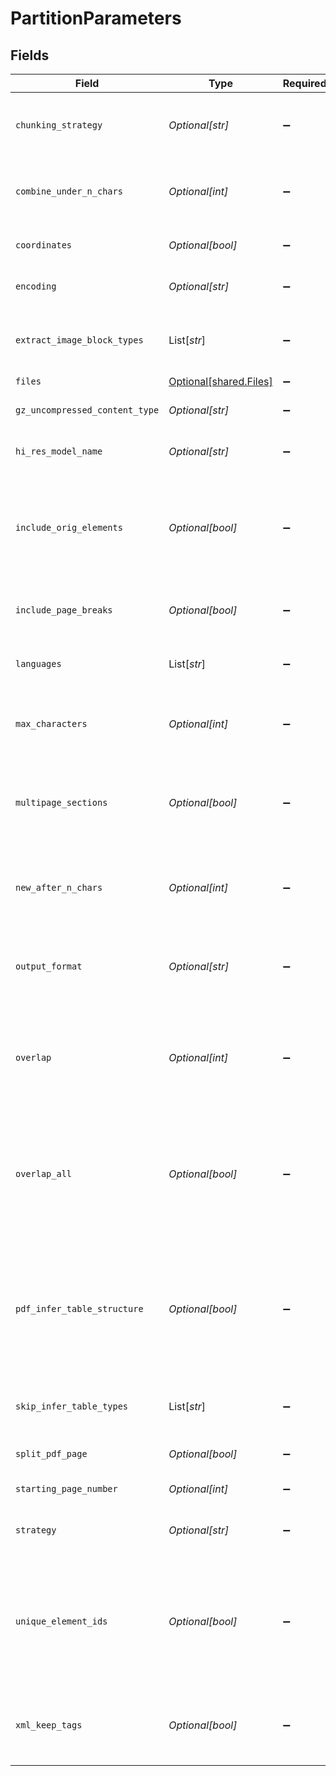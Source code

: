 # PartitionParameters


## Fields

| Field                                                                                                                                                                                                                    | Type                                                                                                                                                                                                                     | Required                                                                                                                                                                                                                 | Description                                                                                                                                                                                                              | Example                                                                                                                                                                                                                  |
| ------------------------------------------------------------------------------------------------------------------------------------------------------------------------------------------------------------------------ | ------------------------------------------------------------------------------------------------------------------------------------------------------------------------------------------------------------------------ | ------------------------------------------------------------------------------------------------------------------------------------------------------------------------------------------------------------------------ | ------------------------------------------------------------------------------------------------------------------------------------------------------------------------------------------------------------------------ | ------------------------------------------------------------------------------------------------------------------------------------------------------------------------------------------------------------------------ |
| `chunking_strategy`                                                                                                                                                                                                      | *Optional[str]*                                                                                                                                                                                                          | :heavy_minus_sign:                                                                                                                                                                                                       | Use one of the supported strategies to chunk the returned elements. Currently supports: by_title                                                                                                                         | by_title                                                                                                                                                                                                                 |
| `combine_under_n_chars`                                                                                                                                                                                                  | *Optional[int]*                                                                                                                                                                                                          | :heavy_minus_sign:                                                                                                                                                                                                       | If chunking strategy is set, combine elements until a section reaches a length of n chars. Default: max_characters                                                                                                       | 500                                                                                                                                                                                                                      |
| `coordinates`                                                                                                                                                                                                            | *Optional[bool]*                                                                                                                                                                                                         | :heavy_minus_sign:                                                                                                                                                                                                       | If true, return coordinates for each element. Default: false                                                                                                                                                             |                                                                                                                                                                                                                          |
| `encoding`                                                                                                                                                                                                               | *Optional[str]*                                                                                                                                                                                                          | :heavy_minus_sign:                                                                                                                                                                                                       | The encoding method used to decode the text input. Default: utf-8                                                                                                                                                        | utf-8                                                                                                                                                                                                                    |
| `extract_image_block_types`                                                                                                                                                                                              | List[*str*]                                                                                                                                                                                                              | :heavy_minus_sign:                                                                                                                                                                                                       | The types of elements to extract, for use in extracting image blocks as base64 encoded data stored in metadata fields                                                                                                    | [<br/>"image",<br/>"table"<br/>]                                                                                                                                                                                         |
| `files`                                                                                                                                                                                                                  | [Optional[shared.Files]](../../models/shared/files.md)                                                                                                                                                                   | :heavy_minus_sign:                                                                                                                                                                                                       | The file to extract                                                                                                                                                                                                      |                                                                                                                                                                                                                          |
| `gz_uncompressed_content_type`                                                                                                                                                                                           | *Optional[str]*                                                                                                                                                                                                          | :heavy_minus_sign:                                                                                                                                                                                                       | If file is gzipped, use this content type after unzipping                                                                                                                                                                | application/pdf                                                                                                                                                                                                          |
| `hi_res_model_name`                                                                                                                                                                                                      | *Optional[str]*                                                                                                                                                                                                          | :heavy_minus_sign:                                                                                                                                                                                                       | The name of the inference model used when strategy is hi_res                                                                                                                                                             | yolox                                                                                                                                                                                                                    |
| `include_orig_elements`                                                                                                                                                                                                  | *Optional[bool]*                                                                                                                                                                                                         | :heavy_minus_sign:                                                                                                                                                                                                       | When True (the default), the elements used to form a chunk appear in `.metadata.orig_elements` for that chunk. Only applies when chunking is specified using the `chunking_strategy` argument.                           |                                                                                                                                                                                                                          |
| `include_page_breaks`                                                                                                                                                                                                    | *Optional[bool]*                                                                                                                                                                                                         | :heavy_minus_sign:                                                                                                                                                                                                       | If True, the output will include page breaks if the filetype supports it. Default: false                                                                                                                                 |                                                                                                                                                                                                                          |
| `languages`                                                                                                                                                                                                              | List[*str*]                                                                                                                                                                                                              | :heavy_minus_sign:                                                                                                                                                                                                       | The languages present in the document, for use in partitioning and/or OCR                                                                                                                                                | [eng]                                                                                                                                                                                                                    |
| `max_characters`                                                                                                                                                                                                         | *Optional[int]*                                                                                                                                                                                                          | :heavy_minus_sign:                                                                                                                                                                                                       | If chunking strategy is set, cut off new sections after reaching a length of n chars (hard max). Default: 500                                                                                                            | 1500                                                                                                                                                                                                                     |
| `multipage_sections`                                                                                                                                                                                                     | *Optional[bool]*                                                                                                                                                                                                         | :heavy_minus_sign:                                                                                                                                                                                                       | If chunking strategy is set, determines if sections can span multiple pages. Only applies to by_title chunking strategy.Default: true                                                                                    |                                                                                                                                                                                                                          |
| `new_after_n_chars`                                                                                                                                                                                                      | *Optional[int]*                                                                                                                                                                                                          | :heavy_minus_sign:                                                                                                                                                                                                       | If chunking strategy is set, cut off new sections after reaching a length of n chars (soft max). Default: max_characters (off)                                                                                           | 1500                                                                                                                                                                                                                     |
| `output_format`                                                                                                                                                                                                          | *Optional[str]*                                                                                                                                                                                                          | :heavy_minus_sign:                                                                                                                                                                                                       | The format of the response. Supported formats are application/json and text/csv. Default: application/json.                                                                                                              | application/json                                                                                                                                                                                                         |
| `overlap`                                                                                                                                                                                                                | *Optional[int]*                                                                                                                                                                                                          | :heavy_minus_sign:                                                                                                                                                                                                       | A prefix of this many trailing characters from the prior text-split chunk is applied to second and later chunks formed from oversized elements by text-splitting. Default: None                                          | 25                                                                                                                                                                                                                       |
| `overlap_all`                                                                                                                                                                                                            | *Optional[bool]*                                                                                                                                                                                                         | :heavy_minus_sign:                                                                                                                                                                                                       | When True, overlap is also applied to 'normal' chunks formed by combining whole elements. Use with caution as this can introduce noise into otherwise clean semantic units. Default: None                                |                                                                                                                                                                                                                          |
| `pdf_infer_table_structure`                                                                                                                                                                                              | *Optional[bool]*                                                                                                                                                                                                         | :heavy_minus_sign:                                                                                                                                                                                                       | Deprecated! Use skip_infer_table_types to opt out of table extraction for any file type. If False and strategy=hi_res, no Table Elements will be extracted from pdf files regardless of skip_infer_table_types contents. |                                                                                                                                                                                                                          |
| `skip_infer_table_types`                                                                                                                                                                                                 | List[*str*]                                                                                                                                                                                                              | :heavy_minus_sign:                                                                                                                                                                                                       | The document types that you want to skip table extraction with. Default: []                                                                                                                                              |                                                                                                                                                                                                                          |
| `split_pdf_page`                                                                                                                                                                                                         | *Optional[bool]*                                                                                                                                                                                                         | :heavy_minus_sign:                                                                                                                                                                                                       | Should the pdf file be split at client. Ignored on backend.                                                                                                                                                              |                                                                                                                                                                                                                          |
| `starting_page_number`                                                                                                                                                                                                   | *Optional[int]*                                                                                                                                                                                                          | :heavy_minus_sign:                                                                                                                                                                                                       | The real number of the first PDF page.                                                                                                                                                                                   |                                                                                                                                                                                                                          |
| `strategy`                                                                                                                                                                                                               | *Optional[str]*                                                                                                                                                                                                          | :heavy_minus_sign:                                                                                                                                                                                                       | The strategy to use for partitioning PDF/image. Options are fast, hi_res, auto. Default: auto                                                                                                                            | hi_res                                                                                                                                                                                                                   |
| `unique_element_ids`                                                                                                                                                                                                     | *Optional[bool]*                                                                                                                                                                                                         | :heavy_minus_sign:                                                                                                                                                                                                       | When True, assign UUIDs to element IDs, which guarantees their uniqueness (useful when using them as primary keys in database). Otherwise a SHA-256 of element text is used. Default: False                              |                                                                                                                                                                                                                          |
| `xml_keep_tags`                                                                                                                                                                                                          | *Optional[bool]*                                                                                                                                                                                                         | :heavy_minus_sign:                                                                                                                                                                                                       | If True, will retain the XML tags in the output. Otherwise it will simply extract the text from within the tags. Only applies to partition_xml.                                                                          |                                                                                                                                                                                                                          |